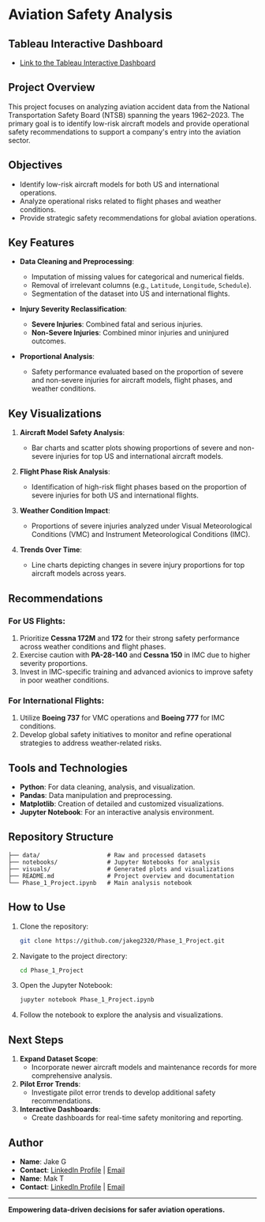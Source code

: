 # Aviation Safety Analysis
## Tableau Interactive Dashboard 
- [Link to the Tableau Interactive Dashboard](https://public.tableau.com/app/profile/mak.trnka/viz/TableauRoughDraftDashboard/Dashboard1#1)
## Project Overview
This project focuses on analyzing aviation accident data from the National Transportation Safety Board (NTSB) spanning the years 1962–2023. The primary goal is to identify low-risk aircraft models and provide operational safety recommendations to support a company's entry into the aviation sector.

## Objectives
- Identify low-risk aircraft models for both US and international operations.
- Analyze operational risks related to flight phases and weather conditions.
- Provide strategic safety recommendations for global aviation operations.

## Key Features
- **Data Cleaning and Preprocessing**:
  - Imputation of missing values for categorical and numerical fields.
  - Removal of irrelevant columns (e.g., `Latitude`, `Longitude`, `Schedule`).
  - Segmentation of the dataset into US and international flights.

- **Injury Severity Reclassification**:
  - **Severe Injuries**: Combined fatal and serious injuries.
  - **Non-Severe Injuries**: Combined minor injuries and uninjured outcomes.

- **Proportional Analysis**:
  - Safety performance evaluated based on the proportion of severe and non-severe injuries for aircraft models, flight phases, and weather conditions.

## Key Visualizations
1. **Aircraft Model Safety Analysis**:
   - Bar charts and scatter plots showing proportions of severe and non-severe injuries for top US and international aircraft models.

2. **Flight Phase Risk Analysis**:
   - Identification of high-risk flight phases based on the proportion of severe injuries for both US and international flights.

3. **Weather Condition Impact**:
   - Proportions of severe injuries analyzed under Visual Meteorological Conditions (VMC) and Instrument Meteorological Conditions (IMC).

4. **Trends Over Time**:
   - Line charts depicting changes in severe injury proportions for top aircraft models across years.

## Recommendations
### For US Flights:
1. Prioritize **Cessna 172M** and **172** for their strong safety performance across weather conditions and flight phases.
2. Exercise caution with **PA-28-140** and **Cessna 150** in IMC due to higher severity proportions.
3. Invest in IMC-specific training and advanced avionics to improve safety in poor weather conditions.

### For International Flights:
1. Utilize **Boeing 737** for VMC operations and **Boeing 777** for IMC conditions.
2. Develop global safety initiatives to monitor and refine operational strategies to address weather-related risks.

## Tools and Technologies
- **Python**: For data cleaning, analysis, and visualization.
- **Pandas**: Data manipulation and preprocessing.
- **Matplotlib**: Creation of detailed and customized visualizations.
- **Jupyter Notebook**: For an interactive analysis environment.

## Repository Structure
```
├── data/                   # Raw and processed datasets
├── notebooks/              # Jupyter Notebooks for analysis
├── visuals/                # Generated plots and visualizations
├── README.md               # Project overview and documentation
└── Phase_1_Project.ipynb   # Main analysis notebook
```

## How to Use
1. Clone the repository:
   ```bash
   git clone https://github.com/jakeg2320/Phase_1_Project.git
   ```
2. Navigate to the project directory:
   ```bash
   cd Phase_1_Project
   ```
3. Open the Jupyter Notebook:
   ```bash
   jupyter notebook Phase_1_Project.ipynb
   ```
4. Follow the notebook to explore the analysis and visualizations.

## Next Steps
1. **Expand Dataset Scope**:
   - Incorporate newer aircraft models and maintenance records for more comprehensive analysis.
2. **Pilot Error Trends**:
   - Investigate pilot error trends to develop additional safety recommendations.
3. **Interactive Dashboards**:
   - Create dashboards for real-time safety monitoring and reporting.

## Author
- **Name**: Jake G
- **Contact**: [LinkedIn Profile](https://www.linkedin.com/in/jakeg) | [Email](mailto:jakeg@example.com)
- **Name**: Mak T
- **Contact**: [LinkedIn Profile]( https://www.linkedin.com/in/mak-trnka/) | [Email](maktrnka@comcast.net)
---

**Empowering data-driven decisions for safer aviation operations.**
